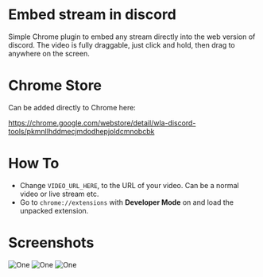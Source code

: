 # Embed stream in discord

Simple Chrome plugin to embed any stream directly into the web version of discord. The video is fully draggable, just click and hold, then drag to anywhere on the screen.

# Chrome Store

Can be added directly to Chrome here:

https://chrome.google.com/webstore/detail/wla-discord-tools/pkmnllhddmecjmdodhepjoldcmnobcbk

# How To

* Change `VIDEO_URL_HERE`, to the URL of your video. Can be a normal video or live stream etc.
* Go to `chrome://extensions` with **Developer Mode** on and load the unpacked extension.

# Screenshots

![One](https://i.imgur.com/XtDgE8W.jpg)
![One](https://i.imgur.com/CXjoMtA.jpg)
![One](https://i.imgur.com/jEXcLPQ.jpg)
